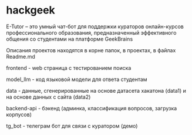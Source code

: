 # hackgeek

E-Tutor – это умный чат-бот для поддержки кураторов онлайн-курсов профессионального образования, предназначенный эффективного общения со студентами на платформе GeekBrains

Описания проектов находятся в корне папок, в проектах, в файлах Readme.md

frontend - web страница с тестированием поиска

model_llm - код языковой модели для ответа студентам

data - данные, сгенерированные на основе датасета хакатона (data1) и на основе данных с сайта (data2)

backend-api - бэкенд (админка, классификация вопросов, загрузка корпусов)

tg_bot - телеграм бот для связи с куратором (демо)